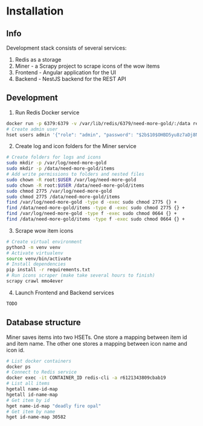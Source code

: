 # Installation

## Info

Development stack consists of several services:

1. Redis as a storage
2. Miner - a Scrapy project to scrape icons of the wow items
3. Frontend - Angular application for the UI
4. Backend - NestJS backend for the REST API

## Development

1. Run Redis Docker service

```sh
docker run -p 6379:6379 -v /var/lib/redis/6379/need-more-gold/:/data redis:alpine redis-server --requirepass r6121343809cbab19 --appendonly yes
# Create admin user
hset users admin '{"role": "admin", "password": "$2b$10$OHBD5yu8z7aDj8Ntg8FB2.hx4VdcwLBIx3MGcEY.7UMAUTHom7BLO"}'
```

2. Create log and icon folders for the Miner service

```sh
# Create folders for logs and icons
sudo mkdir -p /var/log/need-more-gold
sudo mkdir -p /data/need-more-gold/items
# Add write permissions to folders and nested files
sudo chown -R root:$USER /var/log/need-more-gold
sudo chown -R root:$USER /data/need-more-gold/items
sudo chmod 2775 /var/log/need-more-gold
sudo chmod 2775 /data/need-more-gold/items
find /var/log/need-more-gold -type d -exec sudo chmod 2775 {} +
find /data/need-more-gold/items -type d -exec sudo chmod 2775 {} +
find /var/log/need-more-gold -type f -exec sudo chmod 0664 {} +
find /data/need-more-gold/items -type f -exec sudo chmod 0664 {} +
```

3. Scrape wow item icons

```sh
# Create virtual environment
python3 -m venv venv
# Activate virtualenv
source venv/bin/activate
# Install dependencies
pip install -r requirements.txt
# Run icons scraper (make take several hours to finish)
scrapy crawl mmo4ever
```

4. Launch Frontend and Backend services

```sh
TODO
```

## Database structure

Miner saves items into two HSETs. One store a mapping
between item id and item name. The other one stores a
mapping between icon name and icon id.

```sh
# List docker containers
docker ps
# Connect to Redis service
docker exec -it CONTAINER_ID redis-cli -a r6121343809cbab19
# List all items
hgetall name-id-map
hgetall id-name-map
# Get item by id
hget name-id-map "deadly fire opal"
# Get item by name
hget id-name-map 30582
```
